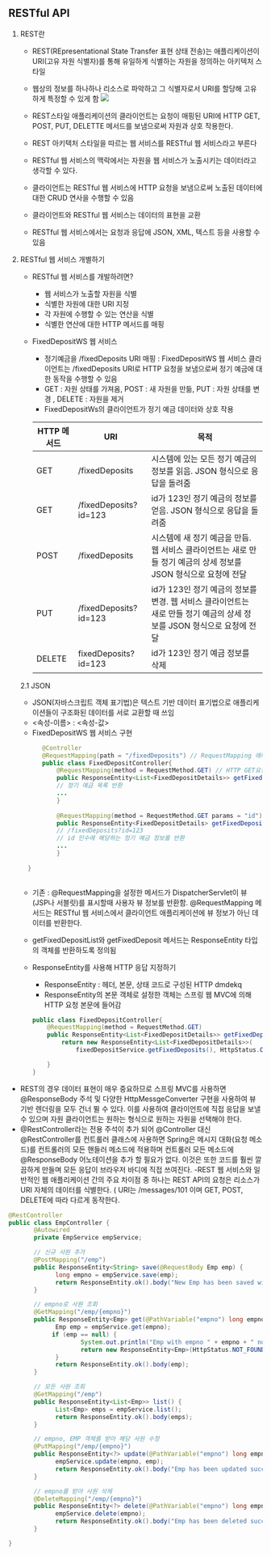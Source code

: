 ## RESTful API
1. REST란
   - REST(REpresentational State Transfer 표현 상태 전송)는
애플리케이션이 URI(고유 자원 식별자)를 통해
유일하게 식별하는 자원을 정의하는 아키텍처 스타일
   - 웹상의 정보를 하나하나 리소스로 파악하고 그 식별자로서 URI를 할당해 고유하게 특정할 수 있게 함
   ![](https://img1.daumcdn.net/thumb/R1280x0/?scode=mtistory2&fname=https%3A%2F%2Fblog.kakaocdn.net%2Fdn%2FdUeQEZ%2FbtqNr7K9IO7%2FURxIFY14VpY1lNpcMOYzL0%2Fimg.png)
   
   - REST스타일 애플리케이션의 클라이언트는 요청이 매핑된 URI에
HTTP GET, POST, PUT, DELETTE 메서드를 보냄으로써 자원과 상호 작용한다.
   - REST 아키텍처 스타일을 따르는 웹 서비스를 RESTful 웹 서비스라고 부른다
   - RESTful 웹 서비스의 맥락에서는 자원을 웹 서비스가 노출시키는 데이터라고 생각할 수 있다.
   - 클라이언트는 RESTful 웹 서비스에 HTTP 요청을 보냄으로써
노출된 데이터에 대한 CRUD 연사을 수행할 수 있음
   - 클라이언트와 RESTful 웹 서비스는 데이터의 표현을 교환
   - RESTful 웹 서비스에서는 요청과 응답에 JSON, XML, 텍스트 등을 사용할 수 있음

2. RESTful 웹 서비스 개별하기
   - RESTful 웹 서비스를 개발하려면?
      - 웹 서비스가 노출할 자원을 식별
      - 식별한 자원에 대한 URI 지정
      - 각 자원에 수행할 수 있는 연산을 식별
      - 식별한 연산에 대한 HTTP 메서드를 매핑
   - FixedDepositWS 웹 서비스
      - 정기예금을 /fixedDeposits URI 매핑 : FixedDepositWS 웹 서비스 클라이언트는
      /fixedDeposits URI로 HTTP 요청을 보냄으로써 정기 예금에 대한 동작을 수행할 수 있음
      - GET : 자원 상태를 가져옴, POST : 새 자원을 만듦, PUT : 자원 상태를 변경 , DELETE : 자원을 제거
      - FixedDepositWs의 클라이언트가 정기 예금 데이터와 상호 작용
      
      |HTTP 메서드|URI|목적|
      |----------|---|---|
      |GET|/fixedDeposits|시스템에 있는 모든 정기 예금의 정보를 읽음. JSON 형식으로 응답을 돌려줌|
      |GET|/fixedDeposits?id=123|id가 123인 정기 예금의 정보를 얻음. JSON 형식으로 응답을 돌려줌|
      |POST|/fixedDeposits|시스템에 새 정기 예금을 만듬. 웹 서비스 클라이언트는 새로 만들 정기 예금의 상세 정보를 JSON 형식으로 요청에 전달|
      |PUT|/fixedDeposits?id=123|id가 123인 정기 예금의 정보를 변경. 웹 서비스 클라이언트는 새로 만들 정기 예금의 상세 정보를 JSON 형식으로 요청에 전달|
      |DELETE|fixedDeposits?id=123|id가 123인 정기 예금 정보를 삭제
      
   2.1  JSON
      - JSON(자바스크립트 객체 표기법)은 텍스트 기반 데이터 표기법으로 애플리케이션들이 구조화된 데이터를 서로 교환할 때 쓰임
      - <속성-이름> : <속성-값>
      - FixedDepositWS 웹 서비스 구현
      ```java
            @Controller
            @RequestMapping(path = "/fixedDeposits") // RequestMapping 애너테이션을 클래스 수준에 사용
            public class FixedDepositController{
                @RequestMapping(method = RequestMethod.GET) // HTTP GET요청
                public ResponseEntity<List<FixedDepositDetails>> getFixedDepositList(){
                // 정기 예금 목록 반환
                ...
                }
                
                @RequestMapping(method = RequestMethod.GET params = "id") // id 요청 파라미터가 있는 HTTP GET 요청
                public ResponseEntity<FixedDepositDetails> getFixedDeposit(@RequestParam("id") int id){
                // /fixedDeposits?id=123    
                // id 인수에 해당하는 정기 예금 정보를 반환
                ...
                }
        
        }
           
      ```
      - 기존 : @RequestMapping을 설정한 메서드가 DispatcherServlet이 뷰(JSP나 서블릿)를 표시할때
      사용자 뷰 정보를 반환함. @RequestMapping 메서드는 RESTful 웹 서비스에서 클라이언트 애플리케이션에 뷰 정보가 아닌
      데이터를 반환한다.
      - getFixedDepositList와 getFixedDeposit 메서드는 ResponseEntity 타입의 객체를 반환하도록 정의됨
      - ResponseEntity를 사용해 HTTP 응답 지정하기
         - ResponseEntity : 헤더, 본문, 상태 코드로 구성된 HTTP dmdekq
         - ResponseEntity의 본문 객체로 설정한 객체는 스프링 웹 MVC에 의해 HTTP 요청 본문에 들어감
         
        ```java
        public class FixedDepositController{
            @RequestMapping(method = RequestMethod.GET)
            public ResponseEntity<List<FixedDepositDetails>> getFixedDepositList(){
                return new ResponseEntity<List<FixedDepositDetails>>(
                    fixedDepositService.getFixedDeposits(), HttpStatus.OK);    
        
            }
        }
        ```

- REST의 경우 데이터 표현이 매우 중요하므로 스프링 MVC를 사용하면 @ResponseBody 주석 및 다양한 HttpMessgeConverter 구현을 사용하여 뷰 기반 렌더링을 모두 건너 뛸 수 있다. 이를 사용하여 클라이언트에 직접 응답을 보낼 수 있으며 자원 클라이언트는 원하는 형식으로 원하는 자원을 선택해야 한다.
- @RestController라는 전용 주석이 추가 되어 @Controller 대신 @RestController를 컨트롤러 클래스에 사용하면 Spring은 메시지 대화(요청 메소드)를 컨트롤러의 모든 핸들러 메소드에 적용하며 컨트롤러 모든 메소드에 @ResponseBody 어노테이션을 추가 할 필요가 없다. 이것은 또한 코드를 훨씬 깔끔하게 만들며 모든 응답이 브라우저 바디에 직접 쓰여진다.
-REST 웹 서비스와 일반적인 웹 애플리케이션 간의 주요 차이점 중 하나는 REST API의 요청은 리소스가 URI 자체의 데이터를 식별한다. ( URI는 /messages/101 이며 GET, POST, DELETE에 따라 다르게 동작한다.

```java
@RestController
public class EmpController {
       @Autowired
       private EmpService empService;

       // 신규 사원 추가
       @PostMapping("/emp")
       public ResponseEntity<String> save(@RequestBody Emp emp) {
             long empno = empService.save(emp);
             return ResponseEntity.ok().body("New Emp has been saved with EMPNO:" + empno);
       }

       // empno로 사원 조회
       @GetMapping("/emp/{empno}")
       public ResponseEntity<Emp> get(@PathVariable("empno") long empno) {
             Emp emp = empService.get(empno);
            if (emp == null) {
                    System.out.println("Emp with empno " + empno + " not found!");
                    return new ResponseEntity<Emp>(HttpStatus.NOT_FOUND);
             }
             return ResponseEntity.ok().body(emp);
       }

       // 모든 사원 조회
       @GetMapping("/emp")
       public ResponseEntity<List<Emp>> list() {
             List<Emp> emps = empService.list();
             return ResponseEntity.ok().body(emps);
       }

       // empno, EMP 객체를 받아 해당 사원 수정
       @PutMapping("/emp/{empno}")
       public ResponseEntity<?> update(@PathVariable("empno") long empno, @RequestBody Emp emp) {
             empService.update(empno, emp);
             return ResponseEntity.ok().body("Emp has been updated successfully.");
       }

       // empno를 받아 사원 삭제
       @DeleteMapping("/emp/{empno}")
       public ResponseEntity<?> delete(@PathVariable("empno") long empno) {
             empService.delete(empno);
             return ResponseEntity.ok().body("Emp has been deleted successfully.");
       }

}


```
